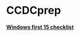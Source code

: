 # CCDCprep

[**Windows first 15 checklist**](https://github.com/WGU-CCDC/Blue-Team-Tools/blob/master/Windows/CCDCprep/checklist/README.md)



